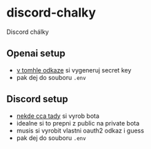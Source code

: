 # discord-chalky
Discord chálky

## Openai setup

- [v tomhle odkaze](https://platform.openai.com/settings/organization/api-keys) si vygeneruj secret key
- pak dej do souboru `.env`

## Discord setup

- [nekde cca tady](https://discord.com/developers/applications/) si vyrob bota
- idealne si to prepni z public na private bota
- musis si vyrobit vlastni oauth2 odkaz i guess
- pak dej do souboru `.env`

